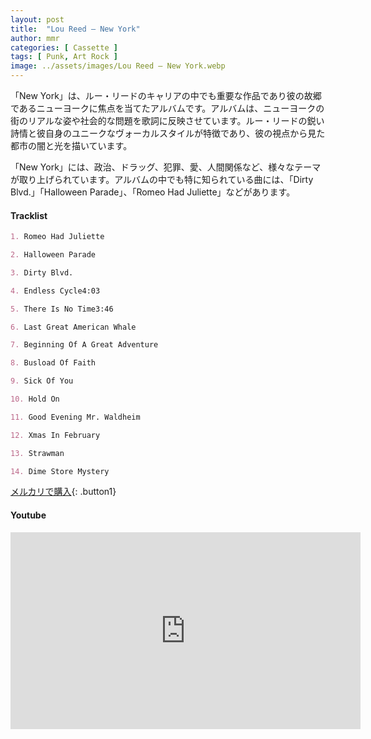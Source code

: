 ```yaml
---
layout: post
title:  "Lou Reed – New York"
author: mmr
categories: [ Cassette ]
tags: [ Punk, Art Rock ]
image: ../assets/images/Lou Reed – New York.webp
---
```


「New York」は、ルー・リードのキャリアの中でも重要な作品であり彼の故郷であるニューヨークに焦点を当てたアルバムです。アルバムは、ニューヨークの街のリアルな姿や社会的な問題を歌詞に反映させています。ルー・リードの鋭い詩情と彼自身のユニークなヴォーカルスタイルが特徴であり、彼の視点から見た都市の闇と光を描いています。

「New York」には、政治、ドラッグ、犯罪、愛、人間関係など、様々なテーマが取り上げられています。アルバムの中でも特に知られている曲には、「Dirty Blvd.」「Halloween Parade」、「Romeo Had Juliette」などがあります。

#### Tracklist
```md
1. Romeo Had Juliette

2. Halloween Parade

3. Dirty Blvd.

4. Endless Cycle4:03

5. There Is No Time3:46

6. Last Great American Whale

7. Beginning Of A Great Adventure

8. Busload Of Faith

9. Sick Of You

10. Hold On

11. Good Evening Mr. Waldheim

12. Xmas In February

13. Strawman

14. Dime Store Mystery
```

[メルカリで購入](https://jp.mercari.com/item/m25569195923?afid=6142608987){: .button1}

#### Youtube
<iframe width="560" height="315" src="https://www.youtube.com/embed/X9Jw27EMBFo?si=4TeuVtyPAiW3EUlq" title="YouTube video player" frameborder="0" allow="accelerometer; autoplay; clipboard-write; encrypted-media; gyroscope; picture-in-picture; web-share" referrerpolicy="strict-origin-when-cross-origin" allowfullscreen></iframe>